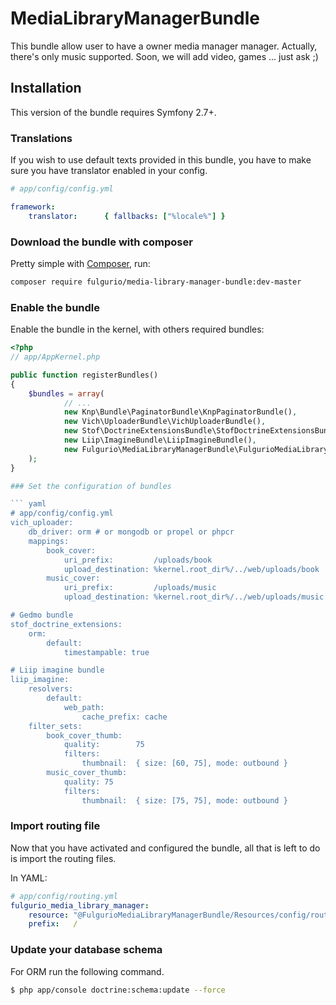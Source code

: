 MediaLibraryManagerBundle
=========================

This bundle allow user to have a owner media manager manager.
Actually, there's only music supported. Soon, we will add video, games ... just ask ;)

Installation
------------

This version of the bundle requires Symfony 2.7+.

### Translations

If you wish to use default texts provided in this bundle, you have to make
sure you have translator enabled in your config.

``` yaml
# app/config/config.yml

framework:
    translator:      { fallbacks: ["%locale%"] }
```

### Download the bundle with composer

Pretty simple with [Composer](http://packagist.org), run:

```sh
composer require fulgurio/media-library-manager-bundle:dev-master
```

### Enable the bundle

Enable the bundle in the kernel, with others required bundles:

``` php
<?php
// app/AppKernel.php

public function registerBundles()
{
    $bundles = array(
            // ...
            new Knp\Bundle\PaginatorBundle\KnpPaginatorBundle(),
            new Vich\UploaderBundle\VichUploaderBundle(),
            new Stof\DoctrineExtensionsBundle\StofDoctrineExtensionsBundle(),
            new Liip\ImagineBundle\LiipImagineBundle(),
            new Fulgurio\MediaLibraryManagerBundle\FulgurioMediaLibraryManagerBundle(),
    );
}

### Set the configuration of bundles

``` yaml
# app/config/config.yml
vich_uploader:
    db_driver: orm # or mongodb or propel or phpcr
    mappings:
        book_cover:
            uri_prefix:         /uploads/book
            upload_destination: %kernel.root_dir%/../web/uploads/book
        music_cover:
            uri_prefix:         /uploads/music
            upload_destination: %kernel.root_dir%/../web/uploads/music

# Gedmo bundle
stof_doctrine_extensions:
    orm:
        default:
            timestampable: true

# Liip imagine bundle
liip_imagine:
    resolvers:
        default:
            web_path:
                cache_prefix: cache
    filter_sets:
        book_cover_thumb:
            quality:        75
            filters:
                thumbnail:  { size: [60, 75], mode: outbound }
        music_cover_thumb:
            quality: 75
            filters:
                thumbnail:  { size: [75, 75], mode: outbound }
```

### Import routing file

Now that you have activated and configured the bundle, all that is left to do is
import the routing files.

In YAML:
``` yaml
# app/config/routing.yml
fulgurio_media_library_manager:
    resource: "@FulgurioMediaLibraryManagerBundle/Resources/config/routing.yml"
    prefix:   /
```

### Update your database schema

For ORM run the following command.

``` bash
$ php app/console doctrine:schema:update --force
```
